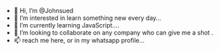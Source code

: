 - 👋 Hi, I’m @Johnsued
- 👀 I’m interested in learn something new every day...
- 🌱 I’m currently learning JavaScript....
- 💞️ I’m looking to collaborate on any company who can give me a shot .
- 📫 reach me here, or in my whatsapp profile...

<!---
Johnsued/Johnsued is a ✨ special ✨ repository because its `README.md` (this file) appears on your GitHub profile.
You can click the Preview link to take a look at your changes.
--->
